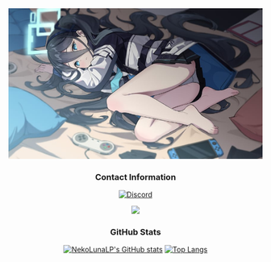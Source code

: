 <div align="center">
  <img src="banner.png">

### Contact Information
[![Discord](https://img.shields.io/badge/Discord-NekoKekseLP%230001-5865F2?style=for-the-badge&logo=discord&logoColor=white)]()

<p align="center">
  <img src="https://lanyard.cnrad.dev/api/721111320472322172" />
</p>

### GitHub Stats
[![NekoLunaLP's GitHub stats](https://github-readme-stats.vercel.app/api?username=NekoLunaLP&show_icons=true&theme=react&border_color=ff9c19&hide_border=true)](https://github.com/NekoLunaLP) 
[![Top Langs](https://github-readme-streak-stats.herokuapp.com/?user=NekoLunaLP&theme=react&border=ff9c19&hide_border=true)](https://github.com/NekoLunaLP)
</div>
